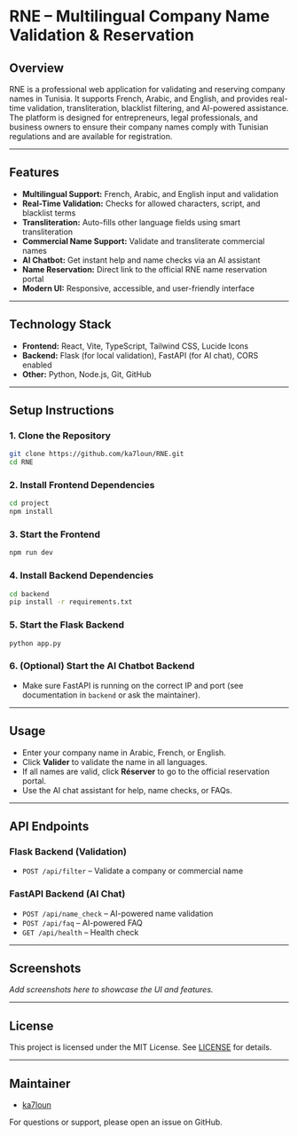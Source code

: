 # RNE – Multilingual Company Name Validation & Reservation

## Overview
RNE is a professional web application for validating and reserving company names in Tunisia. It supports French, Arabic, and English, and provides real-time validation, transliteration, blacklist filtering, and AI-powered assistance. The platform is designed for entrepreneurs, legal professionals, and business owners to ensure their company names comply with Tunisian regulations and are available for registration.

---

## Features
- **Multilingual Support:** French, Arabic, and English input and validation
- **Real-Time Validation:** Checks for allowed characters, script, and blacklist terms
- **Transliteration:** Auto-fills other language fields using smart transliteration
- **Commercial Name Support:** Validate and transliterate commercial names
- **AI Chatbot:** Get instant help and name checks via an AI assistant
- **Name Reservation:** Direct link to the official RNE name reservation portal
- **Modern UI:** Responsive, accessible, and user-friendly interface

---

## Technology Stack
- **Frontend:** React, Vite, TypeScript, Tailwind CSS, Lucide Icons
- **Backend:** Flask (for local validation), FastAPI (for AI chat), CORS enabled
- **Other:** Python, Node.js, Git, GitHub

---

## Setup Instructions

### 1. Clone the Repository
```sh
git clone https://github.com/ka7loun/RNE.git
cd RNE
```

### 2. Install Frontend Dependencies
```sh
cd project
npm install
```

### 3. Start the Frontend
```sh
npm run dev
```

### 4. Install Backend Dependencies
```sh
cd backend
pip install -r requirements.txt
```

### 5. Start the Flask Backend
```sh
python app.py
```

### 6. (Optional) Start the AI Chatbot Backend
- Make sure FastAPI is running on the correct IP and port (see documentation in `backend` or ask the maintainer).

---

## Usage
- Enter your company name in Arabic, French, or English.
- Click **Valider** to validate the name in all languages.
- If all names are valid, click **Réserver** to go to the official reservation portal.
- Use the AI chat assistant for help, name checks, or FAQs.

---

## API Endpoints

### Flask Backend (Validation)
- `POST /api/filter` – Validate a company or commercial name

### FastAPI Backend (AI Chat)
- `POST /api/name_check` – AI-powered name validation
- `POST /api/faq` – AI-powered FAQ
- `GET /api/health` – Health check

---

## Screenshots
_Add screenshots here to showcase the UI and features._

---

## License
This project is licensed under the MIT License. See [LICENSE](LICENSE) for details.

---

## Maintainer
- [ka7loun](https://github.com/ka7loun)

For questions or support, please open an issue on GitHub.
